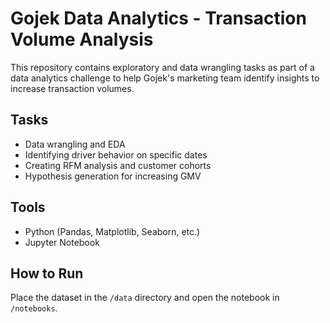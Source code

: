 # Gojek Data Analytics - Transaction Volume Analysis

This repository contains exploratory and data wrangling tasks as part of a data analytics challenge to help Gojek's marketing team identify insights to increase transaction volumes.

## Tasks
- Data wrangling and EDA
- Identifying driver behavior on specific dates
- Creating RFM analysis and customer cohorts
- Hypothesis generation for increasing GMV

## Tools
- Python (Pandas, Matplotlib, Seaborn, etc.)
- Jupyter Notebook

## How to Run
Place the dataset in the `/data` directory and open the notebook in `/notebooks`.
